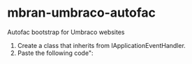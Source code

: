 # mbran-umbraco-autofac
Autofac bootstrap for Umbraco websites

1. Create a class that inherits from IApplicationEventHandler.
2. Paste the following code":
